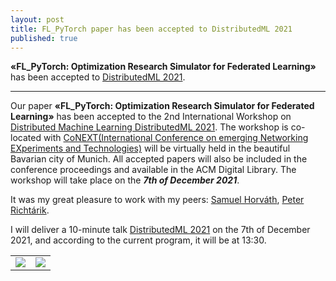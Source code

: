 ```yaml
---
layout: post
title: FL_PyTorch paper has been accepted to DistributedML 2021
published: true
---
```


**«FL_PyTorch: Optimization Research Simulator for Federated Learning»** has been accepted to [DistributedML 2021](https://distributedml.org/).

---

Our paper **«FL_PyTorch: Optimization Research Simulator for Federated Learning»** has been accepted to the 2nd International Workshop on [Distributed Machine Learning DistributedML 2021](https://distributedml.org/). 
The workshop is co-located with [CoNEXT(International Conference on emerging Networking EXperiments and Technologies)](https://conferences2.sigcomm.org/co-next/2021) 
will be virtually held in the beautiful Bavarian city of Munich. 
All accepted papers will also be included in the conference proceedings and available in the ACM Digital Library. 
The workshop will take place on the ***7th of December 2021***.

It was my great pleasure to work with my peers: [Samuel Horváth](https://samuelhorvath.github.io/), [Peter Richtárik](https://richtarik.org/). 

I will deliver a 10-minute talk [DistributedML 2021](https://distributedml.org/program/) on the 7th of December 2021, and according to the current program, it will be at 13:30.

<table>
<tr>

<td> <img src="https://burlachenkok.github.io/materials/acm-logo.png"/> </td>
<td> <img src="https://burlachenkok.github.io/materials/clean-logo-white-background-small.png"/> </td>

</tr>
</table>
